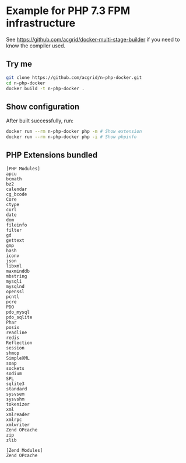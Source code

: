 # Example for PHP 7.3 FPM infrastructure

See https://github.com/acgrid/docker-multi-stage-builder if you need to know the compiler used.

## Try me
```bash
git clone https://github.com/acgrid/n-php-docker.git
cd n-php-docker
docker build -t n-php-docker .
```
## Show configuration
After built successfully, run:
```bash
docker run --rm n-php-docker php -m # Show extension
docker run --rm n-php-docker php -i # Show phpinfo
```

## PHP Extensions bundled
```
[PHP Modules]
apcu
bcmath
bz2
calendar
cg_bcode
Core
ctype
curl
date
dom
fileinfo
filter
gd
gettext
gmp
hash
iconv
json
libxml
maxminddb
mbstring
mysqli
mysqlnd
openssl
pcntl
pcre
PDO
pdo_mysql
pdo_sqlite
Phar
posix
readline
redis
Reflection
session
shmop
SimpleXML
soap
sockets
sodium
SPL
sqlite3
standard
sysvsem
sysvshm
tokenizer
xml
xmlreader
xmlrpc
xmlwriter
Zend OPcache
zip
zlib

[Zend Modules]
Zend OPcache
```